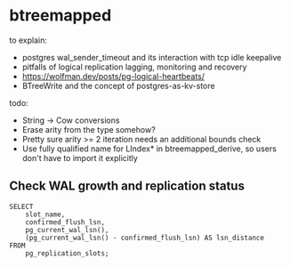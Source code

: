 # btreemapped

to explain:

- postgres wal_sender_timeout and its interaction with tcp idle keepalive
- pitfalls of logical replication lagging, monitoring and recovery
- https://wolfman.dev/posts/pg-logical-heartbeats/
- BTreeWrite and the concept of postgres-as-kv-store

todo:

- String -> Cow<str> conversions
- Erase arity from the type somehow?
- Pretty sure arity >= 2 iteration needs an additional bounds check
- Use fully qualified name for LIndex* in btreemapped_derive, so users don't have to import it explicitly

## Check WAL growth and replication status

```
SELECT 
    slot_name,
    confirmed_flush_lsn, 
    pg_current_wal_lsn(), 
    (pg_current_wal_lsn() - confirmed_flush_lsn) AS lsn_distance
FROM 
    pg_replication_slots;
```